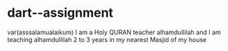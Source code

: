 # dart--assignment
var(asssalamualaikum)
I am a Holy QURAN teacher alhamdullilah and 
I am teaching alhamdullilah 2 to 3 years in my nearest Masjid of my house
